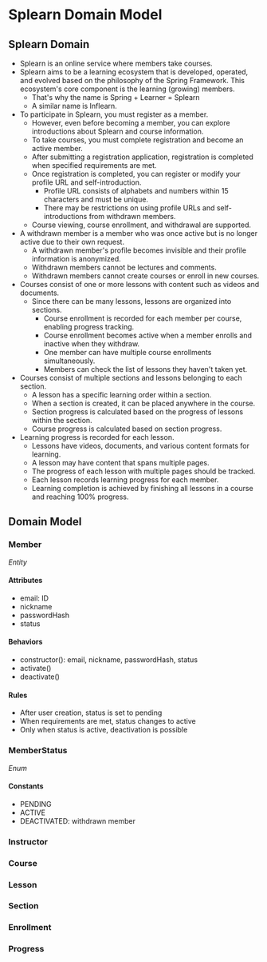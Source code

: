 # Splearn Domain Model

## Splearn Domain
* Splearn is an online service where members take courses.
* Splearn aims to be a learning ecosystem that is developed, operated, and evolved based on the philosophy of the Spring Framework.
  This ecosystem's core component is the learning (growing) members.
  * That's why the name is Spring + Learner = Splearn
  * A similar name is Inflearn.
* To participate in Splearn, you must register as a member.
  * However, even before becoming a member, you can explore introductions about Splearn and course information.
  * To take courses, you must complete registration and become an active member.
  * After submitting a registration application, registration is completed when specified requirements are met.
  * Once registration is completed, you can register or modify your profile URL and self-introduction.
    * Profile URL consists of alphabets and numbers within 15 characters and must be unique.
    * There may be restrictions on using profile URLs and self-introductions from withdrawn members.
  * Course viewing, course enrollment, and withdrawal are supported.
* A withdrawn member is a member who was once active but is no longer active due to their own request.
  * A withdrawn member's profile becomes invisible and their profile information is anonymized.
  * Withdrawn members cannot be lectures and comments.
  * Withdrawn members cannot create courses or enroll in new courses.
* Courses consist of one or more lessons with content such as videos and documents.
  * Since there can be many lessons, lessons are organized into sections.
    * Course enrollment is recorded for each member per course, enabling progress tracking.
    * Course enrollment becomes active when a member enrolls and inactive when they withdraw.
    * One member can have multiple course enrollments simultaneously.
    * Members can check the list of lessons they haven't taken yet.
* Courses consist of multiple sections and lessons belonging to each section.
  * A lesson has a specific learning order within a section.
  * When a section is created, it can be placed anywhere in the course.
  * Section progress is calculated based on the progress of lessons within the section.
  * Course progress is calculated based on section progress.
* Learning progress is recorded for each lesson.
  * Lessons have videos, documents, and various content formats for learning.
  * A lesson may have content that spans multiple pages.
  * The progress of each lesson with multiple pages should be tracked.
  * Each lesson records learning progress for each member.
  * Learning completion is achieved by finishing all lessons in a course and reaching 100% progress.

## Domain Model

### Member
_Entity_
#### Attributes
- email: ID
- nickname
- passwordHash
- status
#### Behaviors
- constructor(): email, nickname, passwordHash, status
- activate()
- deactivate()
#### Rules
- After user creation, status is set to pending 
- When requirements are met, status changes to active
- Only when status is active, deactivation is possible

### MemberStatus
_Enum_
#### Constants
- PENDING
- ACTIVE
- DEACTIVATED: withdrawn member

### Instructor 

### Course

### Lesson

### Section

### Enrollment

### Progress


